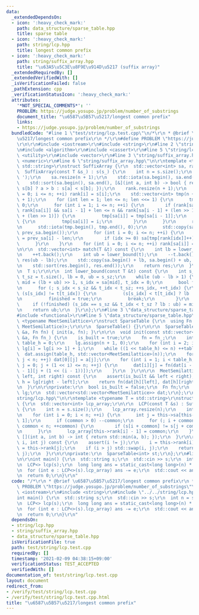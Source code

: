 ```yaml
---
data:
  _extendedDependsOn:
  - icon: ':heavy_check_mark:'
    path: data_structure/sparse_table.hpp
    title: sparse table
  - icon: ':heavy_check_mark:'
    path: string/lcp.hpp
    title: longest common prefix
  - icon: ':heavy_check_mark:'
    path: string/suffix_array.hpp
    title: "\u63A5\u5C3E\u8F9E\u914D\u5217 (suffix array)"
  _extendedRequiredBy: []
  _extendedVerifiedWith: []
  _isVerificationFailed: false
  _pathExtension: cpp
  _verificationStatusIcon: ':heavy_check_mark:'
  attributes:
    '*NOT_SPECIAL_COMMENTS*': ''
    PROBLEM: https://judge.yosupo.jp/problem/number_of_substrings
    document_title: "\u6587\u5B57\u5217/longest common prefix"
    links:
    - https://judge.yosupo.jp/problem/number_of_substrings
  bundledCode: "#line 1 \"test/string/lcp.test.cpp\"\n/*\r\n * @brief \u6587\u5B57\
    \u5217/longest common prefix\r\n */\r\n#define PROBLEM \"https://judge.yosupo.jp/problem/number_of_substrings\"\
    \r\n\r\n#include <iostream>\r\n#include <string>\r\n#line 2 \"string/lcp.hpp\"\
    \n#include <algorithm>\r\n#include <cassert>\r\n#line 5 \"string/lcp.hpp\"\n#include\
    \ <utility>\r\n#include <vector>\r\n#line 3 \"string/suffix_array.hpp\"\n#include\
    \ <numeric>\r\n#line 6 \"string/suffix_array.hpp\"\n\r\ntemplate <typename T =\
    \ std::string>\r\nstruct SuffixArray {\r\n  std::vector<int> sa, rank;\r\n\r\n\
    \  SuffixArray(const T &s_) : s(s_) {\r\n    int n = s.size();\r\n    s.push_back('\
    \ ');\r\n    sa.resize(n + 1);\r\n    std::iota(sa.begin(), sa.end(), 0);\r\n\
    \    std::sort(sa.begin(), sa.end(), [&](int a, int b) -> bool { return s[a] ==\
    \ s[b] ? a > b : s[a] < s[b]; });\r\n    rank.resize(n + 1);\r\n    for (int i\
    \ = 0; i <= n; ++i) rank[i] = s[i];\r\n    std::vector<int> tmp(n + 1), prev_sa(n\
    \ + 1);\r\n    for (int len = 1; len <= n; len <<= 1) {\r\n      tmp[sa[0]] =\
    \ 0;\r\n      for (int i = 1; i <= n; ++i) {\r\n        if (rank[sa[i - 1]] ==\
    \ rank[sa[i]] && sa[i - 1] + len <= n && rank[sa[i - 1] + (len >> 1)] == rank[sa[i]\
    \ + (len >> 1)]) {\r\n          tmp[sa[i]] = tmp[sa[i - 1]];\r\n        } else\
    \ {\r\n          tmp[sa[i]] = i;\r\n        }\r\n      }\r\n      rank.swap(tmp);\r\
    \n      std::iota(tmp.begin(), tmp.end(), 0);\r\n      std::copy(sa.begin(), sa.end(),\
    \ prev_sa.begin());\r\n      for (int i = 0; i <= n; ++i) {\r\n        int idx\
    \ = prev_sa[i] - len;\r\n        if (idx >= 0) sa[tmp[rank[idx]]++] = idx;\r\n\
    \      }\r\n    }\r\n    for (int i = 0; i <= n; ++i) rank[sa[i]] = i;\r\n  }\r\
    \n\r\n  std::vector<int> match(T &t) const {\r\n    int lb = lower_bound(t);\r\
    \n    ++t.back();\r\n    int ub = lower_bound(t);\r\n    --t.back();\r\n    std::vector<int>\
    \ res(ub - lb);\r\n    std::copy(sa.begin() + lb, sa.begin() + ub, res.begin());\r\
    \n    std::sort(res.begin(), res.end());\r\n    return res;\r\n  }\r\n\r\nprivate:\r\
    \n  T s;\r\n\r\n  int lower_bound(const T &t) const {\r\n    int s_sz = s.size(),\
    \ t_sz = t.size(), lb = 0, ub = s_sz;\r\n    while (ub - lb > 1) {\r\n      int\
    \ mid = (lb + ub) >> 1, s_idx = sa[mid], t_idx = 0;\r\n      bool finished = false;\r\
    \n      for (; s_idx < s_sz && t_idx < t_sz; ++s_idx, ++t_idx) {\r\n        if\
    \ (s[s_idx] != t[t_idx]) {\r\n          (s[s_idx] < t[t_idx] ? lb : ub) = mid;\r\
    \n          finished = true;\r\n          break;\r\n        }\r\n      }\r\n \
    \     if (!finished) (s_idx == s_sz && t_idx < t_sz ? lb : ub) = mid;\r\n    }\r\
    \n    return ub;\r\n  }\r\n};\r\n#line 3 \"data_structure/sparse_table.hpp\"\n\
    #include <functional>\r\n#line 5 \"data_structure/sparse_table.hpp\"\n\r\ntemplate\
    \ <typename MeetSemilattice>\r\nstruct SparseTable {\r\n  using Fn = std::function<MeetSemilattice(MeetSemilattice,\
    \ MeetSemilattice)>;\r\n\r\n  SparseTable() {}\r\n\r\n  SparseTable(const std::vector<MeetSemilattice>\
    \ &a, Fn fn) { init(a, fn); }\r\n\r\n  void init(const std::vector<MeetSemilattice>\
    \ &a, Fn fn_) {\r\n    is_built = true;\r\n    fn = fn_;\r\n    int n = a.size(),\
    \ table_h = 0;\r\n    lg.assign(n + 1, 0);\r\n    for (int i = 2; i <= n; ++i)\
    \ lg[i] = lg[i >> 1] + 1;\r\n    while ((1 << table_h) <= n) ++table_h;\r\n  \
    \  dat.assign(table_h, std::vector<MeetSemilattice>(n));\r\n    for (int j = 0;\
    \ j < n; ++j) dat[0][j] = a[j];\r\n    for (int i = 1; i < table_h; ++i) for (int\
    \ j = 0; j + (1 << i) <= n; ++j) {\r\n      dat[i][j] = fn(dat[i - 1][j], dat[i\
    \ - 1][j + (1 << (i - 1))]);\r\n    }\r\n  }\r\n\r\n  MeetSemilattice query(int\
    \ left, int right) const {\r\n    assert(is_built && left < right);\r\n    int\
    \ h = lg[right - left];\r\n    return fn(dat[h][left], dat[h][right - (1 << h)]);\r\
    \n  }\r\n\r\nprivate:\r\n  bool is_built = false;\r\n  Fn fn;\r\n  std::vector<int>\
    \ lg;\r\n  std::vector<std::vector<MeetSemilattice>> dat;\r\n};\r\n#line 9 \"\
    string/lcp.hpp\"\n\r\ntemplate <typename T = std::string>\r\nstruct LCP : SuffixArray<T>\
    \ {\r\n  std::vector<int> lcp_array;\r\n\r\n  LCP(const T &s) : SuffixArray<T>(s)\
    \ {\r\n    int n = s.size();\r\n    lcp_array.resize(n);\r\n    int common = 0;\r\
    \n    for (int i = 0; i < n; ++i) {\r\n      int j = this->sa[this->rank[i] -\
    \ 1];\r\n      if (common > 0) --common;\r\n      for (; i + common < n && j +\
    \ common < n; ++common) {\r\n        if (s[i + common] != s[j + common]) break;\r\
    \n      }\r\n      lcp_array[this->rank[i] - 1] = common;\r\n    }\r\n    st.init(lcp_array,\
    \ [](int a, int b) -> int { return std::min(a, b); });\r\n  }\r\n\r\n  int query(int\
    \ i, int j) const {\r\n    assert(i != j);\r\n    i = this->rank[i];\r\n    j\
    \ = this->rank[j];\r\n    if (i > j) std::swap(i, j);\r\n    return st.query(i,\
    \ j);\r\n  }\r\n\r\nprivate:\r\n  SparseTable<int> st;\r\n};\r\n#line 9 \"test/string/lcp.test.cpp\"\
    \n\r\nint main() {\r\n  std::string s;\r\n  std::cin >> s;\r\n  int n = s.length();\r\
    \n  LCP<> lcp(s);\r\n  long long ans = static_cast<long long>(n) * (n + 1) / 2;\r\
    \n  for (int e : LCP<>(s).lcp_array) ans -= e;\r\n  std::cout << ans << '\\n';\r\
    \n  return 0;\r\n}\r\n"
  code: "/*\r\n * @brief \u6587\u5B57\u5217/longest common prefix\r\n */\r\n#define\
    \ PROBLEM \"https://judge.yosupo.jp/problem/number_of_substrings\"\r\n\r\n#include\
    \ <iostream>\r\n#include <string>\r\n#include \"../../string/lcp.hpp\"\r\n\r\n\
    int main() {\r\n  std::string s;\r\n  std::cin >> s;\r\n  int n = s.length();\r\
    \n  LCP<> lcp(s);\r\n  long long ans = static_cast<long long>(n) * (n + 1) / 2;\r\
    \n  for (int e : LCP<>(s).lcp_array) ans -= e;\r\n  std::cout << ans << '\\n';\r\
    \n  return 0;\r\n}\r\n"
  dependsOn:
  - string/lcp.hpp
  - string/suffix_array.hpp
  - data_structure/sparse_table.hpp
  isVerificationFile: true
  path: test/string/lcp.test.cpp
  requiredBy: []
  timestamp: '2021-02-09 04:38:15+09:00'
  verificationStatus: TEST_ACCEPTED
  verifiedWith: []
documentation_of: test/string/lcp.test.cpp
layout: document
redirect_from:
- /verify/test/string/lcp.test.cpp
- /verify/test/string/lcp.test.cpp.html
title: "\u6587\u5B57\u5217/longest common prefix"
---
```

